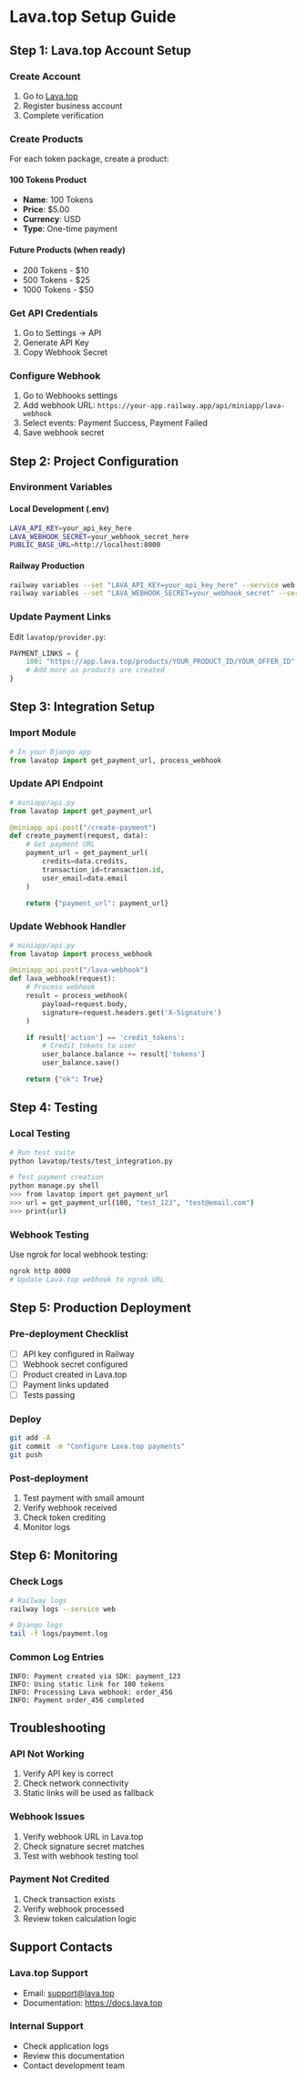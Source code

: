 # Lava.top Setup Guide

## Step 1: Lava.top Account Setup

### Create Account
1. Go to [Lava.top](https://lava.top)
2. Register business account
3. Complete verification

### Create Products
For each token package, create a product:

#### 100 Tokens Product
- **Name**: 100 Tokens
- **Price**: $5.00
- **Currency**: USD
- **Type**: One-time payment

#### Future Products (when ready)
- 200 Tokens - $10
- 500 Tokens - $25
- 1000 Tokens - $50

### Get API Credentials
1. Go to Settings → API
2. Generate API Key
3. Copy Webhook Secret

### Configure Webhook
1. Go to Webhooks settings
2. Add webhook URL: `https://your-app.railway.app/api/miniapp/lava-webhook`
3. Select events: Payment Success, Payment Failed
4. Save webhook secret

## Step 2: Project Configuration

### Environment Variables

#### Local Development (.env)
```bash
LAVA_API_KEY=your_api_key_here
LAVA_WEBHOOK_SECRET=your_webhook_secret_here
PUBLIC_BASE_URL=http://localhost:8000
```

#### Railway Production
```bash
railway variables --set "LAVA_API_KEY=your_api_key_here" --service web
railway variables --set "LAVA_WEBHOOK_SECRET=your_webhook_secret" --service web
```

### Update Payment Links
Edit `lavatop/provider.py`:

```python
PAYMENT_LINKS = {
    100: "https://app.lava.top/products/YOUR_PRODUCT_ID/YOUR_OFFER_ID",
    # Add more as products are created
}
```

## Step 3: Integration Setup

### Import Module
```python
# In your Django app
from lavatop import get_payment_url, process_webhook
```

### Update API Endpoint
```python
# miniapp/api.py
from lavatop import get_payment_url

@miniapp_api.post("/create-payment")
def create_payment(request, data):
    # Get payment URL
    payment_url = get_payment_url(
        credits=data.credits,
        transaction_id=transaction.id,
        user_email=data.email
    )

    return {"payment_url": payment_url}
```

### Update Webhook Handler
```python
# miniapp/api.py
from lavatop import process_webhook

@miniapp_api.post("/lava-webhook")
def lava_webhook(request):
    # Process webhook
    result = process_webhook(
        payload=request.body,
        signature=request.headers.get('X-Signature')
    )

    if result['action'] == 'credit_tokens':
        # Credit tokens to user
        user_balance.balance += result['tokens']
        user_balance.save()

    return {"ok": True}
```

## Step 4: Testing

### Local Testing
```bash
# Run test suite
python lavatop/tests/test_integration.py

# Test payment creation
python manage.py shell
>>> from lavatop import get_payment_url
>>> url = get_payment_url(100, "test_123", "test@email.com")
>>> print(url)
```

### Webhook Testing
Use ngrok for local webhook testing:
```bash
ngrok http 8000
# Update Lava.top webhook to ngrok URL
```

## Step 5: Production Deployment

### Pre-deployment Checklist
- [ ] API key configured in Railway
- [ ] Webhook secret configured
- [ ] Product created in Lava.top
- [ ] Payment links updated
- [ ] Tests passing

### Deploy
```bash
git add -A
git commit -m "Configure Lava.top payments"
git push
```

### Post-deployment
1. Test payment with small amount
2. Verify webhook received
3. Check token crediting
4. Monitor logs

## Step 6: Monitoring

### Check Logs
```bash
# Railway logs
railway logs --service web

# Django logs
tail -f logs/payment.log
```

### Common Log Entries
```
INFO: Payment created via SDK: payment_123
INFO: Using static link for 100 tokens
INFO: Processing Lava webhook: order_456
INFO: Payment order_456 completed
```

## Troubleshooting

### API Not Working
1. Verify API key is correct
2. Check network connectivity
3. Static links will be used as fallback

### Webhook Issues
1. Verify webhook URL in Lava.top
2. Check signature secret matches
3. Test with webhook testing tool

### Payment Not Credited
1. Check transaction exists
2. Verify webhook processed
3. Review token calculation logic

## Support Contacts

### Lava.top Support
- Email: support@lava.top
- Documentation: https://docs.lava.top

### Internal Support
- Check application logs
- Review this documentation
- Contact development team